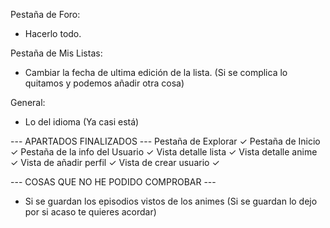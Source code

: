 Pestaña de Foro:
- Hacerlo todo.

Pestaña de Mis Listas: 
- Cambiar la fecha de ultima edición de la lista. (Si se complica lo quitamos y podemos añadir otra cosa)

General: 
- Lo del idioma (Ya casi está)

--- APARTADOS FINALIZADOS ---
Pestaña de Explorar ✓
Pestaña de Inicio ✓
Pestaña de la info del Usuario ✓
Vista detalle lista ✓
Vista detalle anime ✓
Vista de añadir perfil ✓
Vista de crear usuario ✓

--- COSAS QUE NO HE PODIDO COMPROBAR --- 
- Si se guardan los episodios vistos de los animes (Si se guardan lo dejo por si acaso te quieres acordar)
